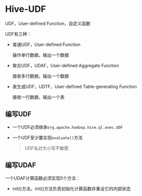 # Hive-UDF

UDF，User-defined Function，自定义函数

UDF有三种：

- 普通UDF，User-defined Function

  操作单行数据，输出一个数据

- 聚合UDF，UDAF，User-defined Aggregate Function

  接收多行数据，输出一个数据

- 表生成UDF，UDTF，User-defined  Table-generating Function

  接收一行数据，输出一个表

## 编写UDF

- 一个UDF必须继承`org.apache.hadoop.hive.ql.exec.UDF`

- 一个UDF至少要实现`evaluate()`方法

  > UDF名对大小写不敏感

## 编写UDAF

一个UDAF计算函数必须实现5个方法：

- init()方法，init()方法负责初始化计算函数并重设它的内部状态